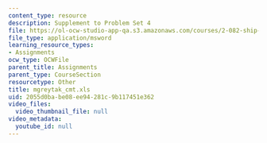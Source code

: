 ```yaml
---
content_type: resource
description: Supplement to Problem Set 4
file: https://ol-ocw-studio-app-qa.s3.amazonaws.com/courses/2-082-ship-structural-analysis-design-13-122-spring-2003/2055d0babe08ee94281c9b117451e362_mgreytak_cmt.xls
file_type: application/msword
learning_resource_types:
- Assignments
ocw_type: OCWFile
parent_title: Assignments
parent_type: CourseSection
resourcetype: Other
title: mgreytak_cmt.xls
uid: 2055d0ba-be08-ee94-281c-9b117451e362
video_files:
  video_thumbnail_file: null
video_metadata:
  youtube_id: null
---
```

